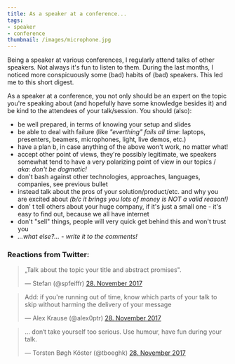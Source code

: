 ```yaml
---
title: As a speaker at a conference...
tags:
- speaker
- conference
thumbnail: /images/microphone.jpg
---
```


Being a speaker at various conferences, I regularly attend talks of other speakers.
Not always it's fun to listen to them.
During the last months, I noticed more conspicuously some (bad) habits of (bad) speakers.
This led me to this short digest.

As a speaker at a conference, you not only should be an expert on the topic you're speaking about (and hopefully have some knowledge besides it) and be kind to the attendees of your talk/session.
You should (also):

- be well prepared, in terms of knowing your setup and slides
- be able to deal with failure (like _"everthing" fails all time_: laptops, presenters, beamers, microphones, light, live demos, etc.)
- have a plan b, in case anything of the above won't work, no matter what!
- accept other point of views, they're possibly legitimate, we speakers somewhat tend to have a very polarizing point of view in our topics / _aka: don't be dogmatic!_
- don't bash against other technologies, approaches, languages, companies, see previous bullet
- instead talk about the pros of your solution/product/etc. and why you are excited about _(b/c it brings you lots of money is NOT a valid reason!)_
- don' t tell others about your huge company, if it's just a small one - it's easy to find out, because we all have internet
- don't "sell" things, people will very quick get behind this and won't trust you
- _...what else?... - write it to the comments!_


### Reactions from Twitter:

<blockquote class="twitter-tweet" data-lang="de"><p lang="en" dir="ltr">„Talk about the topic your title and abstract promises&quot;.</p>&mdash; Stefan (@spfeiffr) <a href="https://twitter.com/spfeiffr/status/935508982722068481?ref_src=twsrc%5Etfw">28. November 2017</a></blockquote>

<blockquote class="twitter-tweet" data-lang="de"><p lang="en" dir="ltr">Add: if you&#39;re running out of time, know which parts of your talk to skip without harming the delivery of your message</p>&mdash; Alex Krause (@alex0ptr) <a href="https://twitter.com/alex0ptr/status/935529881970061312?ref_src=twsrc%5Etfw">28. November 2017</a></blockquote>

<blockquote class="twitter-tweet" data-lang="de"><p lang="en" dir="ltr">... don‘t take yourself too serious. Use humour, have fun during your talk.</p>&mdash; Torsten Bøgh Köster (@tboeghk) <a href="https://twitter.com/tboeghk/status/935652821336248320?ref_src=twsrc%5Etfw">28. November 2017</a></blockquote>
